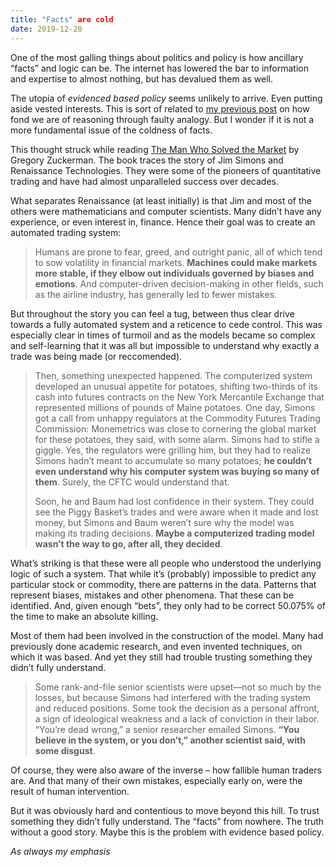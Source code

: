 ```yaml
---
title: "Facts" are cold
date: 2019-12-20
---
```


<!--kg-card-begin: html--><p>One of the most galling things about politics and policy is how ancillary &#8220;facts&#8221; and logic can be. The internet has lowered the bar to information and expertise to almost nothing, but has devalued them as well.</p>
<p>The utopia of <em>evidenced based policy</em> seems unlikely to arrive. Even putting aside vested interests. This is sort of related to <a href="https://joshnicholas.com/everything-is-complicated/">my previous post</a> on how fond we are of reasoning through faulty analogy. But I wonder if it is not a more fundamental issue of the coldness of facts.</p>
<p>This thought struck while reading <a href="https://www.worldcat.org/title/man-who-solved-the-market-how-jim-simons-launched-the-quaint-revolution/oclc/1126569133&#038;referer=brief_results">The Man Who Solved the Market</a> by Gregory Zuckerman. The book traces the story of Jim Simons and Renaissance Technologies. They were some of the pioneers of quantitative trading and have had almost unparalleled success over decades.</p>
<p>What separates Renaissance (at least initially) is that Jim and most of the others were mathematicians and computer scientists. Many didn&#8217;t have any experience, or even interest in, finance. Hence their goal was to create an automated trading system:</p>
<blockquote><p>Humans are prone to fear, greed, and outright panic, all of which tend to sow volatility in financial markets. <strong>Machines could make markets more stable, if they elbow out individuals governed by biases and emotions</strong>. And computer-driven decision-making in other fields, such as the airline industry, has generally led to fewer mistakes.</p>
</blockquote>
<p>But throughout the story you can feel a tug, between thus clear drive towards a fully automated system and a reticence to cede control. This was especially clear in times of turmoil and as the models became so complex and self-learning that it was all but impossible to understand why exactly a trade was being made (or reccomended).</p>
<blockquote><p>Then, something unexpected happened. The computerized system developed an unusual appetite for potatoes, shifting two-thirds of its cash into futures contracts on the New York Mercantile Exchange that represented millions of pounds of Maine potatoes. One day, Simons got a call from unhappy regulators at the Commodity Futures Trading Commission: Monemetrics was close to cornering the global market for these potatoes, they said, with some alarm. Simons had to stifle a giggle. Yes, the regulators were grilling him, but they had to realize Simons hadn’t meant to accumulate so many potatoes; <strong>he couldn’t even understand why his computer system was buying so many of them</strong>. Surely, the CFTC would understand that.</p>
<p>Soon, he and Baum had lost confidence in their system. They could see the Piggy Basket’s trades and were aware when it made and lost money, but Simons and Baum weren’t sure why the model was making its trading decisions. <strong>Maybe a computerized trading model wasn’t the way to go, after all, they decided</strong>.</p>
</blockquote>
<p>What&#8217;s striking is that these were all people who understood the underlying logic of such a system. That while it&#8217;s (probably) impossible to predict any particular stock or commodity, there are patterns in the data. Patterns that represent biases, mistakes and other phenomena. That these can be identified. And, given enough &#8220;bets&#8221;, they only had to be correct 50.075% of the time to make an absolute killing.</p>
<p>Most of them had been involved in the construction of the model. Many had previously done academic research, and even invented techniques, on which it was based. And yet they still had trouble trusting something they didn&#8217;t fully understand.</p>
<blockquote><p>Some rank-and-file senior scientists were upset—not so much by the losses, but because Simons had interfered with the trading system and reduced positions. Some took the decision as a personal affront, a sign of ideological weakness and a lack of conviction in their labor. “You’re dead wrong,” a senior researcher emailed Simons. <strong>“You believe in the system, or you don’t,” another scientist said, with some disgust</strong>.</p>
</blockquote>
<p>Of course, they were also aware of the inverse &#8211; how fallible human traders are. And that many of their own mistakes, especially early on, were the result of human intervention.</p>
<p>But it was obviously hard and contentious to move beyond this hill. To trust something they didn&#8217;t fully understand. The &#8220;facts&#8221; from nowhere. The truth without a good story. Maybe this is the problem with evidence based policy.</p>
<p><em>As always my emphasis</em></p>
<!--kg-card-end: html-->